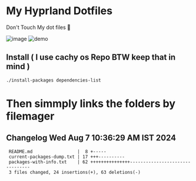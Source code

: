 # My Hyprland Dotfiles
  Don't Touch My dot files 🙂
 

  ![image](https://github.com/ALEX5402/dotfiles/assets/76860596/2fbe6020-4d76-4cf7-b052-58ff43cda405)
  ![demo](https://github.com/ALEX5402/dotfiles/assets/76860596/ff68bba7-e8da-49d3-a716-3ed3d73cfc25)

## Install ( I use cachy os Repo BTW keep that in mind )
``` ./install-packages dependencies-list ```

# Then simmply links the folders by filemager
 
## Changelog Wed Aug  7 10:36:29 AM IST 2024
```
 README.md                 |  8 +-----
 current-packages-dump.txt | 17 +++----------
 packages-with-info.txt    | 62 +++++++++++++++--------------------------------
 3 files changed, 24 insertions(+), 63 deletions(-)
```
 
